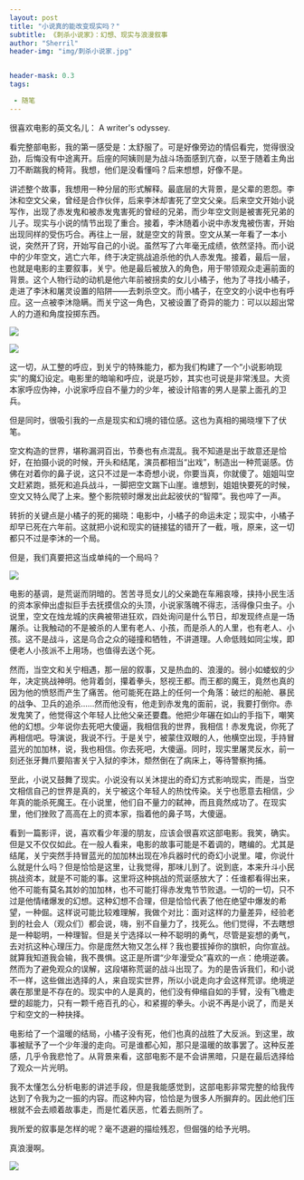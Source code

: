 ```yaml
---
layout: post
title: "小说真的能改变现实吗？"
subtitle: 《刺杀小说家》：幻想、现实与浪漫叙事
author: "Sherril"
header-img: "img/刺杀小说家.jpg"


header-mask: 0.3
tags:

 - 随笔
---
```


很喜欢电影的英文名儿： A writer's odyssey.

看完整部电影，我的第一感受是：太舒服了。可是好像旁边的情侣看完，觉得很没劲，后悔没有中途离开。后座的阿姨则是为战斗场面感到亢奋，以至于随着主角出刀不断踹我的椅背。我想，他们是没看懂吗？后来想想，好像不是。

讲述整个故事，我想用一种分层的形式解释。最底层的大背景，是父辈的恩怨。李沐和空文父亲，曾经是合作伙伴，后来李沐却害死了空文父亲。后来空文开始小说写作，出现了赤发鬼和被赤发鬼害死的曾经的兄弟，而少年空文则是被害死兄弟的儿子。现实与小说的情节出现了重合。接着，李沐随着小说中赤发鬼被伤害，开始出现同样的受伤巧合。再往上一层，就是空文的背景。空文从某一年看了一本小说，突然开了窍，开始写自己的小说。虽然写了六年毫无成绩，依然坚持。而小说中的少年空文，逃亡六年，终于决定挑战追杀他的仇人赤发鬼。接着，最后一层，也就是电影的主要叙事，关宁。他是最后被放入的角色，用于带领观众走遍前面的背景。这个人物行动的动机是他六年前被拐卖的女儿小橘子，他为了寻找小橘子，走进了李沐和屠灵设置的陷阱——去刺杀空文。而小橘子，在空文的小说中也有呼应。这一点被李沐隐瞒。而关宁这一角色，又被设置了奇异的能力：可以以超出常人的力道和角度投掷东西。

![](https://m.huoyiba.com.cn/mobile/allimg/210217/14-21021G15418-51.jpg)

![](https://m.huoyiba.com.cn/mobile/allimg/210217/14-21021G15418-50.jpg)

这一切，从工整的呼应，到关宁的特殊能力，都为我们构建了一个“小说影响现实”的魔幻设定。电影里的暗喻和呼应，说是巧妙，其实也可说是非常浅显。大资本家呼应伪神，小说家呼应自不量力的少年，被设计陷害的男人是蒙上面孔的卫兵。

但是同时，很吸引我的一点是现实和幻境的错位感。这也为真相的揭晓埋下了伏笔。

空文构造的世界，堪称漏洞百出，节奏也有点混乱。我不知道是出于故意还是恰好，在拍摄小说的时候，开头和结尾，演员都相当“出戏”，制造出一种荒诞感。仿佛在对着你的鼻子说，这只不过是一本奇想小说，你要当真，你就傻了。姐姐叫空文赶紧跑，抵死和追兵战斗，一脚把空文踹下山崖。谁想到，姐姐快要死的时候，空文又特么爬了上来。整个影院顿时爆发出此起彼伏的“智障”。我也啐了一声。

转折的关键点是小橘子的死的揭晓：电影中，小橘子的命运未定；现实中，小橘子却早已死在六年前。这就把小说和现实的链接猛的错开了一截，哦，原来，这一切都只不过是李沐的一个局。

但是，我们真要把这当成单纯的一个局吗？

![](https://www.uweekly.sg/wp-content/uploads/2021/02/20210213-movie-writer.jpg)

电影的基调，是荒诞而阴暗的。苦苦寻觅女儿的父亲跪在车厢哀嚎，挟持小民生活的资本家伸出虚拟巨手去抚摸信众的头顶，小说家落魄不得志，活得像只虫子。小说里，空文在烛龙城的庆典被带进狂欢，四处询问是什么节日，却发现终点是一场屠杀。让我触动的不是被杀的人里有老人、小孩，而是杀人的人里，也有老人、小孩。这不是战斗，这是乌合之众的碰撞和牺牲，不讲道理。人命低贱如同尘埃，即便老人小孩派不上用场，也值得去送个死。

然而，当空文和关宁相遇，那一层的叙事，又是热血的、浪漫的。弱小如蝼蚁的少年，决定挑战神明。他背着剑，攥着拳头，怒视王都。而王都的魔王，竟然也真的因为他的愤怒而产生了痛苦。他可能死在路上的任何一个角落：破烂的船舱、暴民的战争、卫兵的追杀……然而他没有，他走到赤发鬼的面前，说，我要打倒你。赤发鬼笑了，他觉得这个年轻人比他父亲还要蠢。他把少年碾在如山的手指下，嘲笑他的幻想。少年说你去死吧大傻逼，我相信我的世界，我相信！赤发鬼说，你死了再相信吧。导演说，我说不行。于是关宁，被蒙住双眼的人，他横空出现，手持冒蓝光的加加林，说，我也相信。你去死吧，大傻逼。同时，现实里屠灵反水，前一刻还张牙舞爪要陷害关宁入狱的李沐，颓然倒在了病床上，等待警察拘捕。

至此，小说又鼓舞了现实。小说没有以关沐提出的奇幻方式影响现实，而是，当空文相信自己的世界是真的，关宁被这个年轻人的热忱传染。关宁也愿意去相信，少年真的能杀死魔王。在小说里，他们自不量力的弑神，而且竟然成功了。在现实里，他们挫败了高高在上的资本家，指着他的鼻子骂，大傻逼。


看到一篇影评，说，喜欢看少年漫的朋友，应该会很喜欢这部电影。我笑，确实。但是又不仅仅如此。在一般人看来，电影的故事可能是不着调的，瞎编的。尤其是结尾，关宁突然手持冒蓝光的加加林出现在冷兵器时代的奇幻小说里。嚯，你说什么就是什么吗？但是恰恰是这里，让我觉得，那味儿到了。说到底，本来升斗小民挑战资本，就是不可能的事。这里将这种挑战的荒诞感放大了：任谁都看得出来，他不可能有莫名其妙的加加林，也不可能打得赤发鬼节节败退。一切的一切，只不过是他情绪爆发的幻想。这种幻想不合理，但是恰恰代表了他在绝望中爆发的希望，一种倔。这样说可能比较难理解，我做个对比：面对这样的力量差异，经验老到的社会人（观众们）都会说，嗨，别不自量力了，找死么。他们觉得，不去瞎想是一种聪明，一种理智。但是关宁选择以一种不聪明的勇气，尽管是妄想的勇气，去对抗这种心理压力。你是庞然大物又怎么样？我也要拔掉你的旗帜，向你宣战。就算我知道我会输，我不畏惧。这正是所谓“少年漫受众”喜欢的一点：绝境逆袭。然而为了避免观众的误解，这段堪称荒诞的战斗出现了。为的是告诉我们，和小说不一样，这些做出选择的人，来自现实世界，所以小说走向才会这样荒谬。绝境逆袭在那里是不存在的。现实中的人是真的，他们没有伸缩自如的手臂，没有飞檐走壁的超能力，只有一颗千疮百孔的心，和紧握的拳头。小说不再是小说了，而是关宁和空文的一种抉择。

电影给了一个温暖的结局，小橘子没有死，他们也真的战胜了大反派。到这里，故事被赋予了一个少年漫的走向。可是谁都心知，那只是温暖的故事罢了。这种反差感，几乎令我悲怆了。从背景来看，这部电影不是不会讲黑暗，只是在最后选择给了观众一片光明。

我不太懂怎么分析电影的讲述手段，但是我能感觉到，这部电影非常完整的给我传达到了令我为之一振的内容。而这种内容，恰恰是为很多人所摒弃的。因此他们压根就不会去顺着故事走，而是忙着厌恶，忙着去厕所了。

我所爱的叙事是怎样的呢？毫不退避的描绘残忍，但倔强的给予光明。

真浪漫啊。



![](http://n.sinaimg.cn/translate/94/w1000h3094/20190125/8MUR-hsccyrs5154154.jpg)
